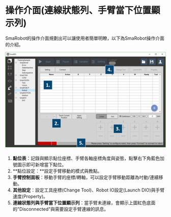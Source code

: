 # 操作介面\(連線狀態列、手臂當下位置顯示列\)

SmaRobot的操作介面規劃出可以讓使用者簡單明瞭，以下為SmaRobot操作介面的介紹。

![SmaRobot&#x64CD;&#x4F5C;&#x4ECB;&#x9762;](../.gitbook/assets/1-1.jpg)

1. **點位表**：記錄與顯示點位座標、手臂各軸座標角度與姿態，點擊右下角藍色加號圖示即可新增當下點位。
2. **點位設定：**設定手臂移動的模式與教點。
3. **手臂控制面板**：移動手臂的座標/轉軸，可以設定手臂移動距離為吋動/連續移動。
4. **其他設定**：設定工具座標\(Change Tool\)、Robot IO設定\(Launch DIO\)與手臂速度\(Property\)。
5. **連線狀態列與手臂當下位置顯示列**：當手臂未連線，會顯示上圖紅色底面的"Disconnected"與需要設定手臂連線的訊息。

